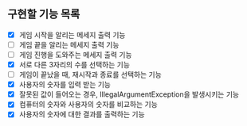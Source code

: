 ## 구현할 기능 목록
- [X] 게임 시작을 알리는 메세지 출력 기능
- [ ] 게임 끝을 알리는 메세지 출력 기능
- [ ] 게임 진행을 도와주는 메세지 출력 기능
- [X] 서로 다른 3자리의 수를 선택하는 기능
- [ ] 게임이 끝났을 때, 재시작과 종료를 선택하는 기능
- [X] 사용자의 숫자를 입력 받는 기능
- [X] 잘못된 값이 들어오는 경우, IllegalArgumentException을 발생시키는 기능
- [X] 컴퓨터의 숫자와 사용자의 숫자를 비교하는 기능
- [X] 사용자의 숫자에 대한 결과를 출력하는 기능